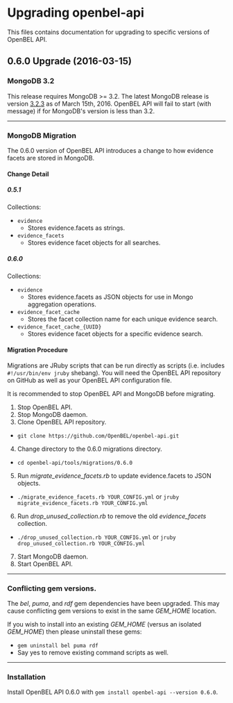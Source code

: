 # Upgrading openbel-api

This files contains documentation for upgrading to specific versions of OpenBEL API.

## 0.6.0 Upgrade (2016-03-15)

### MongoDB 3.2

This release requires MongoDB >= 3.2. The latest MongoDB release is version [3.2.3](https://www.mongodb.com/mongodb-3.2) as of March 15th, 2016. OpenBEL API will fail to start (with message) if for MongoDB's version is less than 3.2.

-----

### MongoDB Migration

The 0.6.0 version of OpenBEL API introduces a change to how evidence facets are stored in MongoDB.

#### Change Detail

##### 0.5.1

Collections:

- `evidence`
  - Stores evidence.facets as strings.
- `evidence_facets`
  - Stores evidence facet objects for all searches.

##### 0.6.0

Collections:

- `evidence`
  - Stores evidence.facets as JSON objects for use in Mongo aggregation operations.
- `evidence_facet_cache`
  - Stores the facet collection name for each unique evidence search.
- `evidence_facet_cache_{UUID}`
  - Stores evidence facet objects for a specific evidence search.

#### Migration Procedure

Migrations are JRuby scripts that can be run directly as scripts (i.e. includes `#!/usr/bin/env jruby` shebang). You will need the OpenBEL API repository on GitHub as well as your OpenBEL API configuration file.

It is recommended to stop OpenBEL API and MongoDB before migrating.

1. Stop OpenBEL API.
2. Stop MongoDB daemon.
3. Clone OpenBEL API repository.
  - `git clone https://github.com/OpenBEL/openbel-api.git`
4. Change directory to the 0.6.0 migrations directory.
  - `cd openbel-api/tools/migrations/0.6.0`
5. Run *migrate_evidence_facets.rb* to update evidence.facets to JSON objects.
  - `./migrate_evidence_facets.rb YOUR_CONFIG.yml` or `jruby migrate_evidence_facets.rb YOUR_CONFIG.yml`
6. Run *drop_unused_collection.rb* to remove the old *evidence_facets* collection.
  - `./drop_unused_collection.rb YOUR_CONFIG.yml` or `jruby drop_unused_collection.rb YOUR_CONFIG.yml`
7. Start MongoDB daemon.
8. Start OpenBEL API.

-----

### Conflicting gem versions.

The *bel*, *puma*, and *rdf* gem dependencies have been upgraded. This may cause conflicting gem versions to exist in the same *GEM_HOME* location.

If you wish to install into an existing *GEM_HOME* (versus an isolated *GEM_HOME*) then please uninstall these gems:

- `gem uninstall bel puma rdf`
- Say yes to remove existing command scripts as well.

-----

### Installation

Install OpenBEL API 0.6.0 with `gem install openbel-api --version 0.6.0`.

